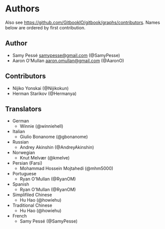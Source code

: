 Authors
=======

Also see https://github.com/GitbookIO/gitbook/graphs/contributors.
Names below are ordered by first contribution.

Author
------

- Samy Pessé <samypesse@gmail.com> (@SamyPesse)
- Aaron O'Mullan <aaron.omullan@gmail.com> (@AaronO)


Contributors
------------

- Nijiko Yonskai (@Nijikokun)
- Herman Starikov (@Hermanya)

Translators
------------

- German
	- Winnie (@winniehell)
- Italian
	- Giulio Bonanome (@gbonanome)
- Russian
	- Andrey Akinshin (@AndreyAkinshin)
- Norwegian
	- Knut Melvær (@kmelve)
- Persian (Farsi)
	- Mohammad Hossein Mojtahedi (@mhm5000)
- Portuguese
	- Ryan O'Mullan (@RyanOM)
- Spanish
	- Ryan O'Mullan (@RyanOM)
- Simplifiled Chinese
	- Hu Hao (@howiehu)
- Traditional Chinese
	- Hu Hao (@howiehu)
- French
	- Samy Pessé (@SamyPesse)
